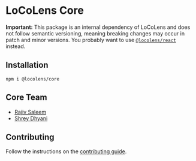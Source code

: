 # LoCoLens Core

**Important:** This package is an internal dependency of LoCoLens and does not follow semantic versioning, meaning breaking changes may occur in patch and minor versions. You probably want to use [`@locolens/react`](https://npmjs.org/package/@locolens/react) instead.

## Installation

```
npm i @locolens/core
```

## Core Team

- [Rajiv Saleem](https://x.com/rjv_im)
- [Shrey Dhyani](https://x.com/ShreyDhyani)

## Contributing

Follow the instructions on the [contributing guide](https://github.com/locolens/locolens/blob/main/contributing.md).
